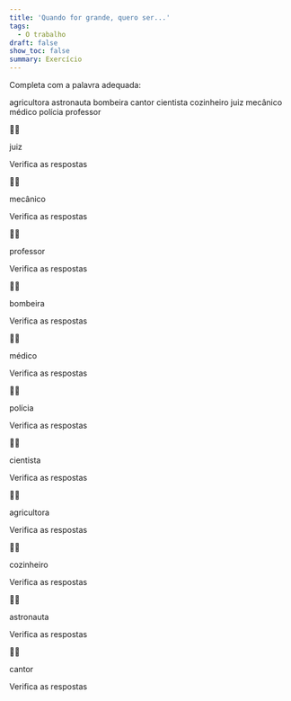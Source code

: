 ```yaml
---
title: 'Quando for grande, quero ser...'
tags:
  - O trabalho
draft: false
show_toc: false
summary: Exercício
---
```

Completa com a palavra adequada: 

<e-layout> 
<e-tag color=1>agricultora</e-tag>
<e-tag color=2>astronauta</e-tag>
<e-tag color=3>bombeira</e-tag>
<e-tag color=4>cantor</e-tag>
<e-tag color=5>cientista</e-tag>
<e-tag color=6>cozinheiro</e-tag>
<e-tag color=7>juiz</e-tag>
<e-tag color=8>mecânico</e-tag>
<e-tag color=9>médico</e-tag>
<e-tag color=10>polícia</e-tag>
<e-tag color=1>professor</e-tag>
</e-layout> 


<e-moji> 🧑‍⚖️ </e-moji>

<e-answer> juiz </e-answer>

<e-validate> Verifica as respostas </e-validate>

<e-moji> 🧑‍🔧 </e-moji>

<e-answer> mecânico </e-answer>

<e-validate> Verifica as respostas </e-validate>

<e-moji> 🧑‍🏫 </e-moji>

<e-answer> professor </e-moji>

<e-validate> Verifica as respostas </e-validate>

<e-moji> 👩‍🚒 </e-moji>

<e-answer> bombeira </e-answer>

<e-validate> Verifica as respostas </e-validate>

<e-moji> 👨‍⚕️ </e-moji>

<e-answer> médico </e-moji>

<e-validate> Verifica as respostas </e-validate>

<e-moji> 👩‍✈️ </e-moji> 

<e-answer> polícia </e-answer>

<e-validate> Verifica as respostas </e-validate>

<e-moji> 👨‍🔬 </e-moji>

<e-answer> cientista </e-answer>

<e-validate> Verifica as respostas </e-validate>

<e-moji> 👩‍🌾 </e-moji>

<e-answer> agricultora </e-moji>

<e-validate> Verifica as respostas </e-validate>

<e-moji> 👨‍🍳 </e-moji>

<e-answer> cozinheiro </e-moji>

<e-validate> Verifica as respostas </e-validate>

<e-moji> 👩‍🚀 </e-moji>

<e-answer> astronauta </e-moji>

<e-validate> Verifica as respostas </e-validate>

<e-moji> 🧑‍🎤 </e-moji>

<e-answer> cantor </e-moji>

<e-validate> Verifica as respostas </e-validate>
